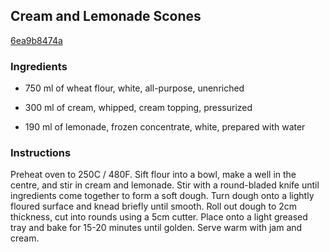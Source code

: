 ## Cream and Lemonade Scones

[6ea9b8474a](http://www.food.com/recipe/cream-and-lemonade-scones-293996)

### Ingredients

 - 750 ml of wheat flour, white, all-purpose, unenriched

 - 300 ml of cream, whipped, cream topping, pressurized

 - 190 ml of lemonade, frozen concentrate, white, prepared with water

### Instructions

Preheat oven to 250C / 480F. Sift flour into a bowl, make a well in the centre, and stir in cream and lemonade. Stir with a round-bladed knife until ingredients come together to form a soft dough. Turn dough onto a lightly floured surface and knead briefly until smooth. Roll out dough to 2cm thickness, cut into rounds using a 5cm cutter. Place onto a light greased tray and bake for 15-20 minutes until golden. Serve warm with jam and cream.